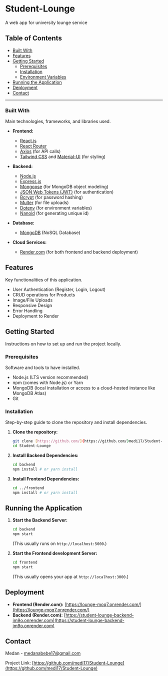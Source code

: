 # Student-Lounge

A web app for university lounge service

## Table of Contents

* [Built With](#built-with)
* [Features](#features)
* [Getting Started](#getting-started)
    * [Prerequisites](#prerequisites)
    * [Installation](#installation)
    * [Environment Variables](#environment-variables)
* [Running the Application](#running-the-application)
* [Deployment](#deployment)
* [Contact](#contact)


---

### Built With

Main technologies, frameworks, and libraries used.

* **Frontend:**
    * [React.js](https://react.dev/)
    * [React Router](https://reactrouter.com/)
    * [Axios](https://axios-http.com/) (for API calls)
    * [Tailwind CSS](https://tailwindcss.com/) and [Material-UI](https://mui.com/) (for styling)
* **Backend:**
    * [Node.js](https://nodejs.org/en/)
    * [Express.js](https://expressjs.com/)
    * [Mongoose](https://mongoosejs.com/) (for MongoDB object modeling)
    * [JSON Web Tokens (JWT)](https://jwt.io/) (for authentication)
    * [Bcrypt](https://www.npmjs.com/package/bcrypt) (for password hashing)
    * [Multer](https://www.npmjs.com/package/multer) (for file uploads)
    * [Dotenv](https://www.npmjs.com/package/dotenv) (for environment variables)
    * [Nanoid](https://www.npmjs.com/package/nanoid) (for generating unique id)

* **Database:**
    * [MongoDB](https://www.mongodb.com/) (NoSQL Database)
* **Cloud Services:**
    * [Render.com](https://render.com/)  (for both frontend and backend deployment)

## Features

Key functionalities of this application. 

* User Authentication (Register, Login, Logout)
* CRUD operations for Products
* Image/File Uploads
* Responsive Design
* Error Handling
* Deployment to Render 

## Getting Started

Instructions on how to set up and run the project locally.

### Prerequisites

Software and tools to have installed.

* Node.js (LTS version recommended)
* npm (comes with Node.js) or Yarn
* MongoDB (local installation or access to a cloud-hosted instance like MongoDB Atlas)
* Git

### Installation

Step-by-step guide to clone the repository and install dependencies.

1.  **Clone the repository:**
    ```bash
    git clone [https://github.com/](https://github.com/)medi17/Student-Lounge.git
    cd Student-Lounge
    ```
2.  **Install Backend Dependencies:**
    ```bash
    cd backend
    npm install # or yarn install
    ```
3.  **Install Frontend Dependencies:**
    ```bash
    cd ../frontend
    npm install # or yarn install
    ```

## Running the Application

1.  **Start the Backend Server:**
    ```bash
    cd backend
    npm start
    ```
    (This usually runs on `http://localhost:5000`.)

2.  **Start the Frontend development Server:**
    ```bash
    cd frontend
    npm start
    ```
    (This usually opens your app at `http://localhost:3000`.)

## Deployment

* **Frontend (Render.com):** [https://lounge-moq7.onrender.com/](https://lounge-moq7.onrender.com/)
* **Backend (Render.com):** [https://student-lounge-backend-jm9o.onrender.com](https://student-lounge-backend-jm9o.onrender.com)


## Contact

Medan - medanabebe17@gmail.com

Project Link: [https://github.com/medi17/Student-Lounge](https://github.com/medi17/Student-Lounge)
